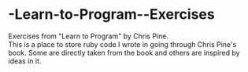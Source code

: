 -Learn-to-Program--Exercises
============================

Exercises from "Learn to Program" by Chris Pine.  
This is a place to store ruby code I wrote in 
going through Chris Pine's book.  Some are directly
taken from the book and others are inspired by 
ideas in it.  
